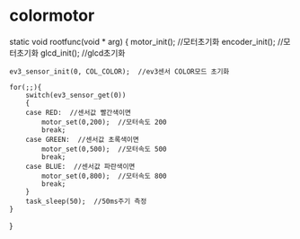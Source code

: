 # colormotor

static void rootfunc(void * arg) {
	motor_init();  //모터초기화
	encoder_init();  //모터초기화
	glcd_init();  //glcd초기화

	ev3_sensor_init(0, COL_COLOR);  //ev3센서 COLOR모드 초기화

	for(;;){
		switch(ev3_sensor_get(0))
		{
		case RED:  //센서값 빨간색이면
			motor_set(0,200);  //모터속도 200
			break;
		case GREEN:  //센서값 초록색이면
			motor_set(0,500);  //모터속도 500
			break;
		case BLUE:  //센서값 파란색이면
			motor_set(0,800);  //모터속도 800
			break;
		}
		task_sleep(50);  //50ms주기 측정
	}

}